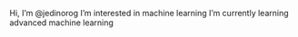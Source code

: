 Hi, I’m @jedinorog
I’m interested in machine learning
I’m currently learning advanced machine learning

<!---
jedinorog/jedinorog is a ✨ special ✨ repository because its `README.md` (this file) appears on your GitHub profile.
You can click the Preview link to take a look at your changes.
--->
